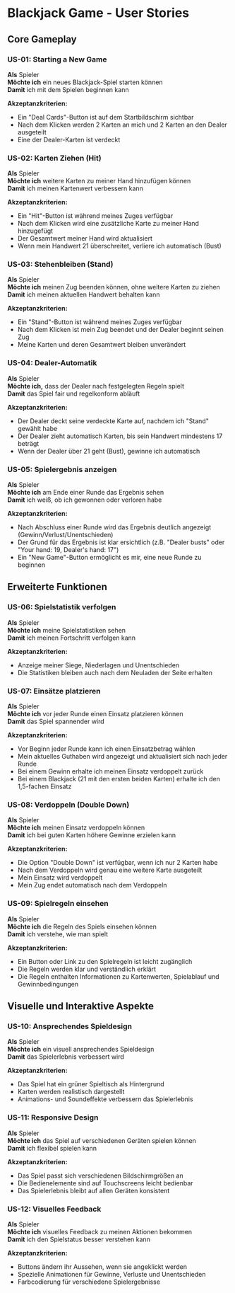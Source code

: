 # Blackjack Game - User Stories

## Core Gameplay

### US-01: Starting a New Game
**Als** Spieler  
**Möchte ich** ein neues Blackjack-Spiel starten können  
**Damit** ich mit dem Spielen beginnen kann

**Akzeptanzkriterien:**
- Ein "Deal Cards"-Button ist auf dem Startbildschirm sichtbar
- Nach dem Klicken werden 2 Karten an mich und 2 Karten an den Dealer ausgeteilt
- Eine der Dealer-Karten ist verdeckt

### US-02: Karten Ziehen (Hit)
**Als** Spieler  
**Möchte ich** weitere Karten zu meiner Hand hinzufügen können  
**Damit** ich meinen Kartenwert verbessern kann

**Akzeptanzkriterien:**
- Ein "Hit"-Button ist während meines Zuges verfügbar
- Nach dem Klicken wird eine zusätzliche Karte zu meiner Hand hinzugefügt
- Der Gesamtwert meiner Hand wird aktualisiert
- Wenn mein Handwert 21 überschreitet, verliere ich automatisch (Bust)

### US-03: Stehenbleiben (Stand)
**Als** Spieler  
**Möchte ich** meinen Zug beenden können, ohne weitere Karten zu ziehen  
**Damit** ich meinen aktuellen Handwert behalten kann

**Akzeptanzkriterien:**
- Ein "Stand"-Button ist während meines Zuges verfügbar
- Nach dem Klicken ist mein Zug beendet und der Dealer beginnt seinen Zug
- Meine Karten und deren Gesamtwert bleiben unverändert

### US-04: Dealer-Automatik
**Als** Spieler  
**Möchte ich,** dass der Dealer nach festgelegten Regeln spielt  
**Damit** das Spiel fair und regelkonform abläuft

**Akzeptanzkriterien:**
- Der Dealer deckt seine verdeckte Karte auf, nachdem ich "Stand" gewählt habe
- Der Dealer zieht automatisch Karten, bis sein Handwert mindestens 17 beträgt
- Wenn der Dealer über 21 geht (Bust), gewinne ich automatisch

### US-05: Spielergebnis anzeigen
**Als** Spieler  
**Möchte ich** am Ende einer Runde das Ergebnis sehen  
**Damit** ich weiß, ob ich gewonnen oder verloren habe

**Akzeptanzkriterien:**
- Nach Abschluss einer Runde wird das Ergebnis deutlich angezeigt (Gewinn/Verlust/Unentschieden)
- Der Grund für das Ergebnis ist klar ersichtlich (z.B. "Dealer busts" oder "Your hand: 19, Dealer's hand: 17")
- Ein "New Game"-Button ermöglicht es mir, eine neue Runde zu beginnen

## Erweiterte Funktionen

### US-06: Spielstatistik verfolgen
**Als** Spieler  
**Möchte ich** meine Spielstatistiken sehen  
**Damit** ich meinen Fortschritt verfolgen kann

**Akzeptanzkriterien:**
- Anzeige meiner Siege, Niederlagen und Unentschieden
- Die Statistiken bleiben auch nach dem Neuladen der Seite erhalten

### US-07: Einsätze platzieren
**Als** Spieler  
**Möchte ich** vor jeder Runde einen Einsatz platzieren können  
**Damit** das Spiel spannender wird

**Akzeptanzkriterien:**
- Vor Beginn jeder Runde kann ich einen Einsatzbetrag wählen
- Mein aktuelles Guthaben wird angezeigt und aktualisiert sich nach jeder Runde
- Bei einem Gewinn erhalte ich meinen Einsatz verdoppelt zurück
- Bei einem Blackjack (21 mit den ersten beiden Karten) erhalte ich den 1,5-fachen Einsatz

### US-08: Verdoppeln (Double Down)
**Als** Spieler  
**Möchte ich** meinen Einsatz verdoppeln können  
**Damit** ich bei guten Karten höhere Gewinne erzielen kann

**Akzeptanzkriterien:**
- Die Option "Double Down" ist verfügbar, wenn ich nur 2 Karten habe
- Nach dem Verdoppeln wird genau eine weitere Karte ausgeteilt
- Mein Einsatz wird verdoppelt
- Mein Zug endet automatisch nach dem Verdoppeln

### US-09: Spielregeln einsehen
**Als** Spieler  
**Möchte ich** die Regeln des Spiels einsehen können  
**Damit** ich verstehe, wie man spielt

**Akzeptanzkriterien:**
- Ein Button oder Link zu den Spielregeln ist leicht zugänglich
- Die Regeln werden klar und verständlich erklärt
- Die Regeln enthalten Informationen zu Kartenwerten, Spielablauf und Gewinnbedingungen

## Visuelle und Interaktive Aspekte

### US-10: Ansprechendes Spieldesign
**Als** Spieler  
**Möchte ich** ein visuell ansprechendes Spieldesign  
**Damit** das Spielerlebnis verbessert wird

**Akzeptanzkriterien:**
- Das Spiel hat ein grüner Spieltisch als Hintergrund
- Karten werden realistisch dargestellt
- Animations- und Soundeffekte verbessern das Spielerlebnis

### US-11: Responsive Design
**Als** Spieler  
**Möchte ich** das Spiel auf verschiedenen Geräten spielen können  
**Damit** ich flexibel spielen kann

**Akzeptanzkriterien:**
- Das Spiel passt sich verschiedenen Bildschirmgrößen an
- Die Bedienelemente sind auf Touchscreens leicht bedienbar
- Das Spielerlebnis bleibt auf allen Geräten konsistent

### US-12: Visuelles Feedback
**Als** Spieler  
**Möchte ich** visuelles Feedback zu meinen Aktionen bekommen  
**Damit** ich den Spielstatus besser verstehen kann

**Akzeptanzkriterien:**
- Buttons ändern ihr Aussehen, wenn sie angeklickt werden
- Spezielle Animationen für Gewinne, Verluste und Unentschieden
- Farbcodierung für verschiedene Spielergebnisse